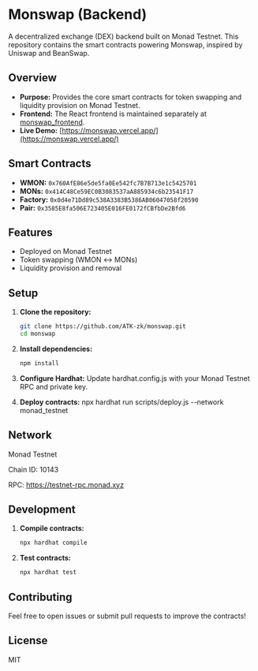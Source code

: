 # Monswap (Backend)

A decentralized exchange (DEX) backend built on Monad Testnet. This repository contains the smart contracts powering Monswap, inspired by Uniswap and BeanSwap.

## Overview
- **Purpose:** Provides the core smart contracts for token swapping and liquidity provision on Monad Testnet.
- **Frontend:** The React frontend is maintained separately at [monswap_frontend](https://github.com/ATK-zk/monswap_frontend).
- **Live Demo:** [https://monswap.vercel.app/](https://monswap.vercel.app/)

## Smart Contracts
- **WMON:** `0x760AfE86e5de5fa0Ee542fc7B7B713e1c5425701`
- **MONs:** `0x414C48Ce59EC0B3083537aA885934c6b23541F17`
- **Factory:** `0x0d4e71Dd89c538A3383B5386AB06047058f20590`
- **Pair:** `0x3585E8fa506E723405E016FE0172fCBfbDe2Bfd6`

## Features
- Deployed on Monad Testnet
- Token swapping (WMON ↔ MONs)
- Liquidity provision and removal

## Setup
1. **Clone the repository:**
   ```bash
   git clone https://github.com/ATK-zk/monswap.git
   cd monswap

2. **Install dependencies:**
   ```bash
   npm install

3. **Configure Hardhat:**
   Update hardhat.config.js with your Monad Testnet RPC and private key.

4. **Deploy contracts:**
   npx hardhat run scripts/deploy.js --network monad_testnet

## Network
   Monad Testnet

   Chain ID: 10143

   RPC: https://testnet-rpc.monad.xyz

## Development
1. **Compile contracts:**
   ```bash
   npx hardhat compile

2. **Test contracts:**
   ```bash
   npx hardhat test

## Contributing
   Feel free to open issues or submit pull requests to improve the contracts!

## License
   MIT
